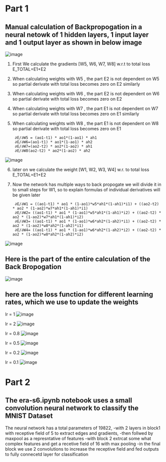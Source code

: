 # Part 1
## Manual calculation of Backpropogation in a neural netowk of 1 hidden layers, 1 input layer and 1 output layer as shown in below image

									
										
																
									
									
![image](https://github.com/ksharsha72/ERAV2/assets/90446031/441f2ecf-1ed0-44dd-bb09-5c184bfd09d5)

									
1) First We calculate the gradients [W5, W6, W7, W8] w.r.t to total loss E_TOTAL=E1+E2
2) When calculating weights with W5 , the part E2 is not dependent on W5 so partial derivate with total loss becomes zero on E2 similarly
3) When calculating weights with W6 , the part E2 is not dependent on W6 so partial derivate with total loss becomes zero on E2
4) When calculating weights with W7 , the part E1 is not dependent on W7 so partial derivate with total loss becomes zero on E1 similarly
5) When calculating weights with W8 , the part E1 is not dependent on W8 so partial derivate with total loss becomes zero on E1 



		∂E/∂W5 = (ao1-t1) * ao1*(1-ao1) * ah1		
		∂E/∂W6=(ao1-t1) * ao1*(1-ao1) * ah2		
		∂E/∂W7=(ao2-t2) * ao2*(1-ao2) * ah1		
		∂E/∂W8(ao2-t2) * ao2*(1-ao2) * ah2		
![image](https://github.com/ksharsha72/ERAV2/assets/90446031/c870e9fb-1560-407d-9a9a-c12f3e8ee8f3)

6) later on we calculate the weight [W1, W2, W3, W4] w.r. to total loss E_TOTAL=E1+E2
7) Now the network has multiple ways to back propogate we will divide it in to small steps for W1, so to explain formulas of individual derivatives will be given later



		∂E/∂W1 = ((ao1-t1) * ao1 * (1-ao1)*w5*ah1*(1-ah1)*i1) + ((ao2-t2) * ao2 * (1-ao2)*w7*ah1*(1-ah1)*i1) 					
		∂E/∂W2= ((ao1-t1) * ao1 * (1-ao1)*w5*ah1*(1-ah1)*i2) + ((ao2-t2) * ao2 * (1-ao2)*w7*ah1*(1-ah1)*i2) 					
		∂E/∂W3= ((ao1-t1) * ao1 * (1-ao1)*w6*ah2*(1-ah2)*i1) + ((ao2-t2) * ao2 * (1-ao2)*w8*ah2*(1-ah2)*i1) 					
		∂E/∂W4= ((ao1-t1) * ao1 * (1-ao1)*w6*ah2*(1-ah2)*i2) + ((ao2-t2) * ao2 * (1-ao2)*w8*ah2*(1-ah2)*i2) 					
![image](https://github.com/ksharsha72/ERAV2/assets/90446031/193c30fe-f74e-4877-8358-275a6b66cdaf)




## Here is the part of the entire calculation of the Back Bropogation
![image](https://github.com/ksharsha72/ERAV2/assets/90446031/b26e05a7-b135-458c-99e1-803f27d1467a)

## here are the loss function for different learning rates, which we use to update the weights

lr = 1
![image](https://github.com/ksharsha72/ERAV2/assets/90446031/ad4853ce-6440-4715-8cc9-53978095a440)

lr = 2
![image](https://github.com/ksharsha72/ERAV2/assets/90446031/b7cba204-7841-4f03-8fd4-f4bb535a27de)

lr = 0.8
![image](https://github.com/ksharsha72/ERAV2/assets/90446031/e61175c6-defc-4ebc-bead-0a1b69c382a6)

lr = 0.5
![image](https://github.com/ksharsha72/ERAV2/assets/90446031/adab8941-a93e-472b-b5ee-4219f5872be9)

lr = 0.2
![image](https://github.com/ksharsha72/ERAV2/assets/90446031/2ad282ae-c4fa-4567-83ee-be37c0522f02)

lr = 0.1
![image](https://github.com/ksharsha72/ERAV2/assets/90446031/dd2fa200-46d6-4fba-9798-71556fc4df2b)



# Part 2

## The era-s6.ipynb notebook uses a small convolution neural network to classify the MNIST Dataset

The neural network has a total parameters of 19822,
-with 2 layers in block1 with receptive field of 5 to extract edges and gradients, 
-then follwed by maxpool as a represntative of features
-with block 2 extrcat some what complex features and get a recetive field of 16 with max pooling
-in the final block we use 2 convolutions to increase the receptive field and fed outputs to fully connecetd layer for classification









